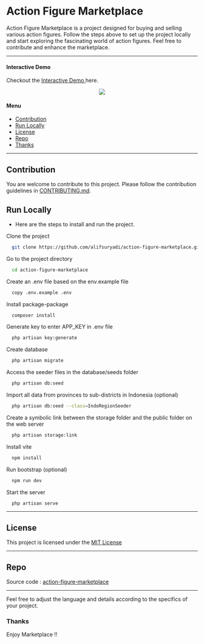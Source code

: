 # Action Figure Marketplace

Action Figure Marketplace is a project designed for buying and selling various action figures. Follow the steps above to set up the project locally and start exploring the fascinating world of action figures. Feel free to contribute and enhance the marketplace.

---

#### Interactive Demo

Checkout the <a target="_blank" href="http://actionfigure.rf.gd"> Interactive Demo </a> here.

<p align="center">
    <img src="https://github.com/alifsuryadi/action-figure-marketplace/assets/119511703/7ab9ed16-0c2e-4a46-a37a-bdd4c5e5d206">
</p>

#### Menu

-   [Contribution](#Contribution)
-   [Run Locally](#Run-Locally)
-   [License](#License)
-   [Repo](#Repo)
-   [Thanks](#Thanks)

---

## Contribution

You are welcome to contribute to this project. Please follow the contribution guidelines in [CONTRIBUTING.md](CONTRIBUTING.md).

## Run Locally

-   Here are the steps to install and run the project.

Clone the project

```bash
  git clone https://github.com/alifsuryadi/action-figure-marketplace.git
```

Go to the project directory

```bash
  cd action-figure-marketplace
```

Create an .env file based on the env.example file

```bash
  copy .env.example .env
```

Install package-package

```bash
  composer install
```

Generate key to enter APP_KEY in .env file

```bash
  php artisan key:generate
```

Create database

```bash
  php artisan migrate
```

Access the seeder files in the database/seeds folder

```bash
  php artisan db:seed
```

Import all data from provinces to sub-districts in Indonesia (optional)

```bash
  php artisan db:seed --class=IndoRegionSeeder
```

Create a symbolic link between the storage folder and the public folder on the web server

```bash
  php artisan storage:link
```

Install vite

```bash
  npm install
```

Run bootstrap (optional)

```bash
  npm run dev
```

Start the server

```bash
  php artisan serve
```

---

## License

This project is licensed under the [MIT License](LICENSE)

---

## Repo

Source code : [action-figure-marketplace](https://github.com/alifsuryadi/action-figure-marketplace)

---

Feel free to adjust the language and details according to the specifics of your project.

### Thanks

Enjoy Marketplace !!
